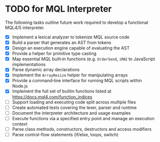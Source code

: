 # TODO for MQL Interpreter

The following tasks outline future work required to develop a functional MQL4/5 interpreter.

- [x] Implement a lexical analyzer to tokenize MQL source code
- [x] Build a parser that generates an AST from tokens
- [x] Design an execution engine capable of evaluating the AST
- [x] Provide a helper for primitive type casting
- [x] Map essential MQL built‑in functions (e.g. `OrderSend`, `iMA`) to JavaScript implementations
- [x] Parse dynamic array declarations
- [x] Implement the `ArrayResize` helper for manipulating arrays
- [x] Provide a command‑line interface for running MQL scripts within Node.js
- [x] Implement the full set of builtin functions listed at
  <https://docs.mql4.com/function_indices>
- [ ] Support loading and executing code split across multiple files
- [ ] Create automated tests covering the lexer, parser and runtime
- [ ] Document the interpreter architecture and usage examples
- [ ] Execute functions via a specified entry point and manage an execution context
- [ ] Parse class methods, constructors, destructors and access modifiers
- [ ] Parse control-flow statements (if/else, loops, switch)
